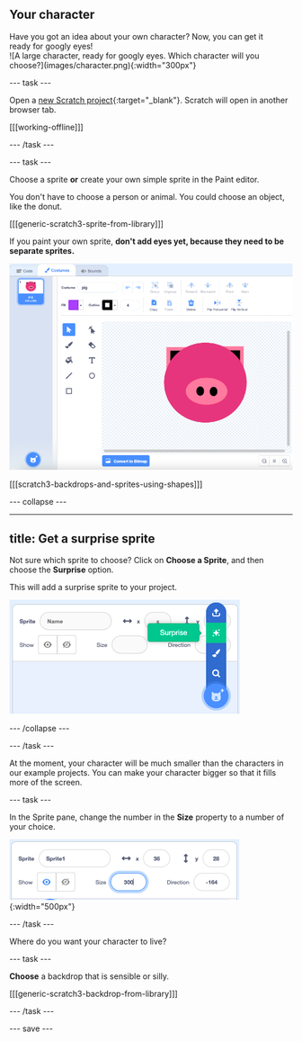 ## Your character

<div style="display: flex; flex-wrap: wrap">
<div style="flex-basis: 200px; flex-grow: 1; margin-right: 15px;">
Have you got an idea about your own character? Now, you can get it ready for googly eyes!
</div>
<div>
![A large character, ready for googly eyes. Which character will you choose?](images/character.png){:width="300px"}    
</div>
</div>

--- task ---

Open a [new Scratch project](http://rpf.io/scratch-new){:target="_blank"}. Scratch will open in another browser tab.

[[[working-offline]]]

--- /task ---

--- task ---

Choose a sprite **or** create your own simple sprite in the Paint editor.

You don't have to choose a person or animal. You could choose an object, like the donut.

[[[generic-scratch3-sprite-from-library]]]

If you paint your own sprite, **don't add eyes yet, because they need to be separate sprites.**

![Pig costume created using the Paint editor.](images/pig-costume.png)

[[[scratch3-backdrops-and-sprites-using-shapes]]]

--- collapse ---

---
title: Get a surprise sprite
---

Not sure which sprite to choose? Click on **Choose a Sprite**, and then choose the **Surprise** option.

This will add a surprise sprite to your project.

![Surprise sprite option highlighted.](images/surprise-sprite.png)


--- /collapse ---

--- /task ---

At the moment, your character will be much smaller than the characters in our example projects. You can make your character bigger so that it fills more of the screen.

--- task ---

In the Sprite pane, change the number in the **Size** property to a number of your choice. 

![The Size property in the Sprite pane.](images/size-property.png){:width="500px"}

--- /task ---

Where do you want your character to live? 

--- task ---

**Choose** a backdrop that is sensible or silly. 

[[[generic-scratch3-backdrop-from-library]]]

--- /task ---

--- save ---
